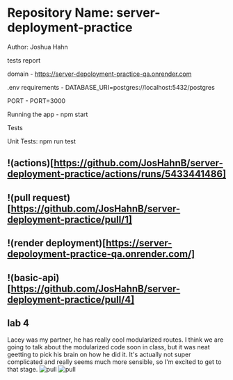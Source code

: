# Repository Name: server-deployment-practice

Author: Joshua Hahn

tests report

domain - https://server-depoloyment-practice-qa.onrender.com

.env requirements - DATABASE_URI=postgres://localhost:5432/postgres

PORT - PORT=3000

Running the app - npm start


Tests

Unit Tests: npm run test


<!-- actions -->
## !(actions)[https://github.com/JosHahnB/server-deployment-practice/actions/runs/5433441486]

<!-- pull request -->
## !(pull request)[https://github.com/JosHahnB/server-deployment-practice/pull/1]

<!-- render deployment -->
## !(render deployment)[https://server-depoloyment-practice-qa.onrender.com/]

<!-- basic-api -->

## !(basic-api)[https://github.com/JosHahnB/server-deployment-practice/pull/4]

## lab 4

Lacey was my partner, he has really cool modularized routes. I think we are going to talk about the modularized code soon in class, but it was neat geetting to pick his brain on how he did it. It's actually not super complicated and really seems much more sensible, so I'm excited to get to that stage.
![pull](https://github.com/JosHahnB/server-deployment-practice/pull/6)
![pull](https://github.com/laceywash31700/lab02-server/pull/6)
